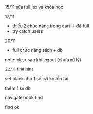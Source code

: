 15/11 sửa full.jsx và khóa học 

17/11 
+ thiếu 2 chức năng trong cart -> đã full
+ try catch users

20/11
+ full chức năng sách + db

note: clear sau khi logout (chưa xử lý)

22/11
find hint

set blank cho 1 số cái ko tồn tại

thêm 1 số db

navigate book find

find ok



